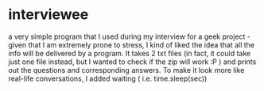interviewee
===========

a very simple program that I used during my interview for a geek project - given that I am extremely prone to stress, 
I kind of liked the idea that all the info will be delivered by a program.
It takes 2 txt files (in fact, it could take just one file instead, but I wanted to check if the zip will work :P ) and 
prints out the questions and corresponding answers. To make it look more like real-life conversations, I added waiting (
i.e. time.sleep(sec))
